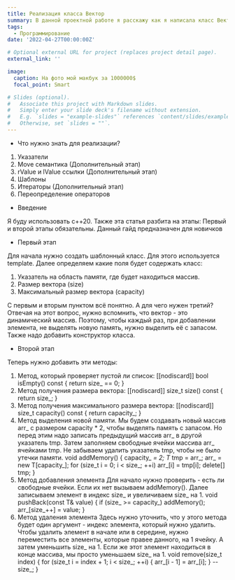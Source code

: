 ```yaml
---
title: Реализация класса Вектор
summary: В данной проектной работе я расскажу как я написала класс Вектор на языке С++
tags:
  - Программирование
date: '2022-04-27T00:00:00Z'

# Optional external URL for project (replaces project detail page).
external_link: ''

image:
  caption: На фото мой макбук за 1000000$
  focal_point: Smart

# Slides (optional).
#   Associate this project with Markdown slides.
#   Simply enter your slide deck's filename without extension.
#   E.g. `slides = "example-slides"` references `content/slides/example-slides.md`.
#   Otherwise, set `slides = ""`.
---
```


- Что нужно знать для реализации?

1. Указатели
2. Move семантика (Дополнительный этап)
3. rValue и lValue ссылки (Дополнительный этап)
4. Шаблоны
5. Итераторы (Дополнительный этап)
6. Переопределение операторов

- Введение

Я буду использовать c++20. Также эта статья разбита на этапы:
Первый и второй этапы обязательны. Данный гайд предназначен для новичков

- Первый этап

Для начала нужно создать шаблонный класс. Для этого используется template. Далее определяем какие поля будет содержать класс: 

1. Указатель на область памяти, где будет находиться массив.
2. Размер вектора (size)
3. Максимальный размер вектора (capacity)

С первым и вторым пунктом всё понятно. А для чего нужен третий? Отвечая на этот вопрос, нужно вспомнить, что вектор - это динамический массив. Поэтому, чтобы каждый раз, при добавлении элемента, не выделять новую память, нужно выделить её с запасом. Также надо добавить конструктор класса.

- Второй этап

Теперь нужно добавить эти методы:
1) Метод, который проверяет пустой ли список: [[nodiscard]] bool isEmpty() const {
		return size_ == 0;
}
2) Метод получения размера вектора:
[[nodiscard]] size_t size() const {
		return size_;
}
3) Метод получения максимального размера вектора:
[[nodiscard]] size_t capacity() const {
		return capacity_;
}
4) Метод выделения новой памяти. Мы будем создавать новый массив arr_ с размером capacity * 2, чтобы выделять память с запасом. Но перед этим надо записать предыдущий массив arr_ в другой указатель tmp. Затем заполняем свободные ячейки массива arr_ ячейками tmp. Не забываем удалить указатель tmp, чтобы не было утечки памяти.
void addMemory() {
		capacity_ *= 2;
    T* tmp = arr_;
    arr_ = new T[capacity_];
    for (size_t i = 0; i < size_; ++i) arr_[i] = tmp[i];
    delete[] tmp;
}
5) Метод добавления элемента
Для начало нужно проверить - есть ли свободные ячейки. Если их нет вызываем addMemory(). Далее записываем элемент в индекс size_ и увеличиваем size_ на 1.
void pushBack(const T& value) {
		if (size_ >= capacity_) addMemory();
    arr_[size_++] = value;
}
6) Метод удаления элемента
Здесь нужно уточнить, что у этого метода будет один аргумент - индекс элемента, который нужно удалить.
Чтобы удалить элемент в начале или в середине, нужно переместить все элементы, которые правее данного, на 1 ячейку. А затем уменьшить size_ на 1. Если же этот элемент находиться в конце массива, мы просто уменьшаем size_ на 1.
void remove(size_t index) {
		for (size_t i = index + 1; i < size_; ++i) {
    		arr_[i - 1] = arr_[i];
    }
    --size_;
}
